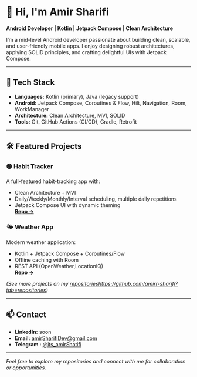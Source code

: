 # 👋 Hi, I'm Amir Sharifi

**Android Developer | Kotlin | Jetpack Compose | Clean Architecture**

I’m a mid-level Android developer passionate about building clean, scalable, and user-friendly mobile apps.
I enjoy designing robust architectures, applying SOLID principles, and crafting delightful UIs with Jetpack Compose.

---

## 🚀 Tech Stack
- **Languages:** Kotlin (primary), Java (legacy support)
- **Android:** Jetpack Compose, Coroutines & Flow, Hilt, Navigation, Room, WorkManager
- **Architecture:** Clean Architecture, MVI, SOLID
- **Tools:** Git, GitHub Actions (CI/CD), Gradle, Retrofit

---

## 🛠 Featured Projects

### 🟢 Habit Tracker  
A full-featured habit-tracking app with:
- Clean Architecture + MVI
- Daily/Weekly/Monthly/Interval scheduling, multiple daily repetitions
- Jetpack Compose UI with dynamic theming  
[**Repo →**](https://github.com/amirr-sharifi/HabitTracker-JetpackCompose)

### 🌤 Weather App  
Modern weather application:
- Kotlin + Jetpack Compose + Coroutines/Flow
- Offline caching with Room
- REST API (OpenWeather,LocationIQ)  
[**Repo →**](https://github.com/amirr-sharifi/WeatherApp-jetpackCompose)

*(See more projects on my [repositories]()https://github.com/amirr-sharifi?tab=repositories)*  

---

## 📫 Contact
- **LinkedIn:** soon
- **Email:** amirSharifiDev@gmail.com
- **Telegram :** [@its_amirShatifi](https://t.me/its_amirsharifi)

---
*Feel free to explore my repositories and connect with me for collaboration or opportunities.*
